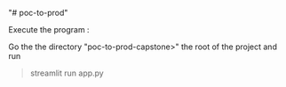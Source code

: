 "# poc-to-prod" 

Execute the program : 

Go the the directory "poc-to-prod-capstone>" the root of the project
and run 
>streamlit run app.py